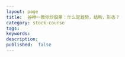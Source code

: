 ```yaml
---
layout: page
title:  谷神一教你炒股票：什么是趋势，结构，形态？
category: stock-course
tags:
keywords:
description:  
published:  false
---
```




























